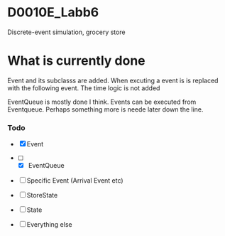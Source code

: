 # D0010E_Labb6
Discrete-event simulation, grocery store

# What is currently done

Event and its subclasss are added. When excuting a event is is replaced with the following event. The time logic is not added

EventQueue is mostly done I think. Events can be executed from Eventqueue. Perhaps something more is neede later down the line. 



### Todo

- [x] Event 
- [ ] - [x] EventQueue
- [ ] Specific Event (Arrival Event etc)
- [ ] StoreState
- [ ] State
- [ ] Everything else

